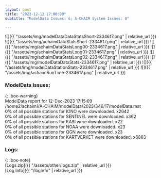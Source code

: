 ```yaml
---
layout: post
title: "2023-12-12 17:00:00"
subtitle: "ModelData Issues: 6; A-CHAIM System Issues: 0"

---
```


![]({{ "/assets/img/modelDataDataStatsShort-2334617.png" | relative_url }})
![]({{ "/assets/img/achaimDataStatsShort-2334617.png" | relative_url }})
![]({{ "/assets/img/achaimDataStatsLong00-2334617.png" | relative_url }})
![]({{ "/assets/img/achaimDataStatsLong01-2334617.png" | relative_url }})
![]({{ "/assets/img/achaimDataStatsLong02-2334617.png" | relative_url }})
![]({{ "/assets/img/modelDataDataStats-2334617.png" | relative_url }})
![]({{ "/assets/img/modelDataStationStats-2334617.png" | relative_url }})
![]({{ "/assets/img/achaimRunTime-2334617.png" | relative_url }})


### ModelData Issues:  
  
{: .box-warning}  
 ModelData report for 12-Dec-2023 17:15:09   
 /home2/achaim1/A-CHAIM/modelData/2023/346/17/modelData.mat   
 0% of all possible stations for IONO were downloaded. x2642   
 0% of all possible stations for SENTINEL were downloaded. x362   
 0% of all possible stations for KASI were downloaded. x22   
 0% of all possible stations for NOAA were downloaded. x23   
 0% of all possible stations for QGN were downloaded. x23   
 0% of all possible stations for KARTVERKET were downloaded. x6863   
  


### Logs:  
  
{: .box-note}  
[Logs.zip]({{ "/assets/other/logs.zip" | relative_url }})  
[Log Info]({{ "/logInfo" | relative_url }})  
